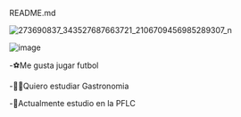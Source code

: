 README.md










![273690837_343527687663721_2106709456985289307_n](https://user-images.githubusercontent.com/99935896/154611603-c2b21fdd-04c7-453e-99fe-c70ad892df3b.jpg)












![image](https://user-images.githubusercontent.com/99935896/154611730-2ba22b7d-524f-4a04-b49c-90df29a94a6f.png)




-⚽Me gusta jugar futbol


-👨‍🍳Quiero estudiar Gastronomia


-🐆Actualmente estudio en la PFLC
